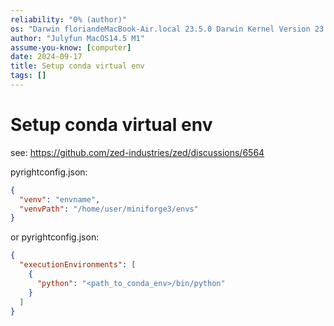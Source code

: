 ```yaml
---
reliability: "0% (author)"
os: "Darwin floriandeMacBook-Air.local 23.5.0 Darwin Kernel Version 23.5.0: Wed May  1 20:16:51 PDT 2024; root:xnu-10063.121.3~5/RELEASE_ARM64_T8103 arm64"
author: "Julyfun MacOS14.5 M1"
assume-you-know: [computer]
date: 2024-09-17
title: Setup conda virtual env
tags: []
---
```


# Setup conda virtual env

see: https://github.com/zed-industries/zed/discussions/6564

pyrightconfig.json:

```json
{
  "venv": "envname",
  "venvPath": "/home/user/miniforge3/envs"
}
```

or pyrightconfig.json:

```json
{
  "executionEnvironments": [
    {
      "python": "<path_to_conda_env>/bin/python"
    }
  ]
}
```

